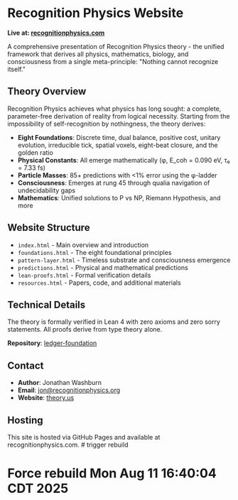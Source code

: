 # Recognition Physics Website

**Live at: [recognitionphysics.com](https://recognitionphysics.com)**

A comprehensive presentation of Recognition Physics theory - the unified framework that derives all physics, mathematics, biology, and consciousness from a single meta-principle: "Nothing cannot recognize itself."

## Theory Overview

Recognition Physics achieves what physics has long sought: a complete, parameter-free derivation of reality from logical necessity. Starting from the impossibility of self-recognition by nothingness, the theory derives:

- **Eight Foundations**: Discrete time, dual balance, positive cost, unitary evolution, irreducible tick, spatial voxels, eight-beat closure, and the golden ratio
- **Physical Constants**: All emerge mathematically (φ, E_coh = 0.090 eV, τ₀ = 7.33 fs)
- **Particle Masses**: 85+ predictions with <1% error using the φ-ladder
- **Consciousness**: Emerges at rung 45 through qualia navigation of undecidability gaps
- **Mathematics**: Unified solutions to P vs NP, Riemann Hypothesis, and more

## Website Structure

- `index.html` - Main overview and introduction
- `foundations.html` - The eight foundational principles
- `pattern-layer.html` - Timeless substrate and consciousness emergence
- `predictions.html` - Physical and mathematical predictions
- `lean-proofs.html` - Formal verification details
- `resources.html` - Papers, code, and additional materials

## Technical Details

The theory is formally verified in Lean 4 with zero axioms and zero sorry statements. All proofs derive from type theory alone.

**Repository**: [ledger-foundation](https://github.com/jonwashburn/ledger-foundation)

## Contact

- **Author**: Jonathan Washburn
- **Email**: jon@recognitionphysics.org
- **Website**: [theory.us](https://theory.us)

## Hosting

This site is hosted via GitHub Pages and available at recognitionphysics.com. # trigger rebuild
# Force rebuild Mon Aug 11 16:40:04 CDT 2025
